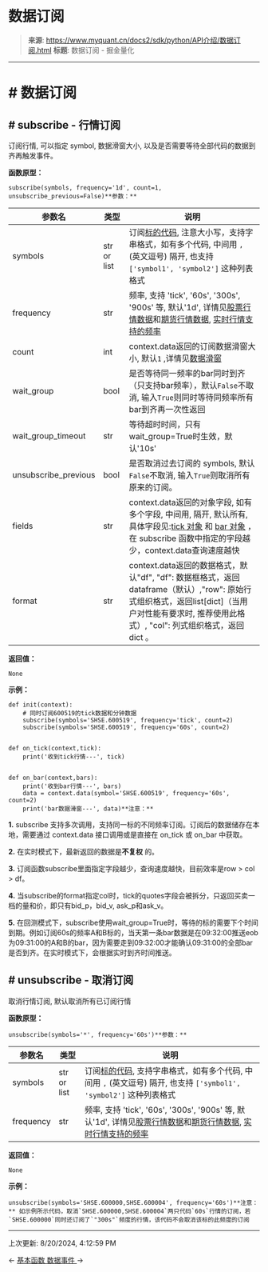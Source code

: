 # 数据订阅

> **来源**: https://www.myquant.cn/docs2/sdk/python/API介绍/数据订阅.html
> **标题**: 数据订阅 - 掘金量化

---

# # 数据订阅

## # subscribe - 行情订阅

订阅行情, 可以指定 symbol, 数据滑窗大小, 以及是否需要等待全部代码的数据到齐再触发事件。

**函数原型：**
    
    
    subscribe(symbols, frequency='1d', count=1, unsubscribe_previous=False)**参数：**

参数名 | 类型 | 说明  
---|---|---  
symbols | str or list | 订阅[标的代码](/docs2/sdk/python/变量约定.html#symbol-代码标识), 注意大小写，支持字串格式，如有多个代码, 中间用 `,` (英文逗号) 隔开, 也支持 `['symbol1', 'symbol2']` 这种列表格式  
frequency | str | 频率, 支持 'tick', '60s', '300s', '900s' 等, 默认'1d', 详情见[股票行情数据](/docs2/docs/index.html#行情数据)和[期货行情数据](/docs2/docs/期货.html#行情数据), [实时行情支持的频率](/docs2/faq/数据问题.html#订阅实时数据支持哪些频率)  
count | int | context.data返回的订阅数据滑窗大小, 默认`1` ,详情见[数据滑窗](/docs2/sdk/python/API介绍/行情数据查询函数（免费）.html#context-data-查询订阅数据)  
wait_group | bool | 是否等待同一频率的bar同时到齐（只支持bar频率），默认`False`不取消, 输入`True`则同时等待同频率所有bar到齐再一次性返回  
wait_group_timeout | str | 等待超时时间，只有wait_group=True时生效，默认'10s'  
unsubscribe_previous | bool | 是否取消过去订阅的 symbols, 默认`False`不取消, 输入`True`则取消所有原来的订阅。  
fields | str | context.data返回的对象字段, 如有多个字段, 中间用, 隔开, 默认所有, 具体字段见:[tick 对象](/docs2/sdk/python/数据结构.html#tick-tick-对象) 和 [bar 对象](/docs2/sdk/python/数据结构.html#bar-bar-对象) ，在 subscribe 函数中指定的字段越少，context.data查询速度越快  
format | str | context.data返回的数据格式，默认"df", "df": 数据框格式，返回dataframe（默认）,"row": 原始行式组织格式，返回list[dict]（当用户对性能有要求时, 推荐使用此格式）, "col": 列式组织格式，返回dict 。  
  
**返回值：**

`None`

**示例：**
    
    
    def init(context):
        # 同时订阅600519的tick数据和分钟数据
        subscribe(symbols='SHSE.600519', frequency='tick', count=2)
        subscribe(symbols='SHSE.600519', frequency='60s', count=2)
    
    
    def on_tick(context,tick):
        print('收到tick行情---', tick)
    
    
    def on_bar(context,bars):
        print('收到bar行情---', bars)
        data = context.data(symbol='SHSE.600519', frequency='60s', count=2)
        print('bar数据滑窗---', data)**注意：**

**1.** subscribe 支持多次调用，支持同一标的不同频率订阅。订阅后的数据储存在本地，需要通过 context.data 接口调用或是直接在 on_tick 或 on_bar 中获取。

**2.** 在实时模式下，最新返回的数据是**不复权** 的。

**3.** 订阅函数subscribe里面指定字段越少，查询速度越快，目前效率是row > col > df。

**4.** 当subscribe的format指定col时，tick的quotes字段会被拆分，只返回买卖一档的量和价，即只有bid_p，bid_v, ask_p和ask_v。

**5.** 在回测模式下，subscribe使用wait_group=True时，等待的标的需要下个时间到期。例如订阅60s的频率A和B标的，当天第一条bar数据是在09:32:00推送eob为09:31:00的A和B的bar，因为需要走到09:32:00才能确认09:31:00的全部bar是否到齐。在实时模式下，会根据实时到齐时间推送。

## # unsubscribe - 取消订阅

取消行情订阅, 默认取消所有已订阅行情

**函数原型：**
    
    
    unsubscribe(symbols='*', frequency='60s')**参数：**

参数名 | 类型 | 说明  
---|---|---  
symbols | str or list | 订阅[标的代码](/docs2/sdk/python/变量约定.html#symbol-代码标识), 支持字串格式，如有多个代码, 中间用 `,` (英文逗号) 隔开, 也支持 `['symbol1', 'symbol2']` 这种列表格式  
frequency | str | 频率, 支持 'tick', '60s', '300s', '900s' 等, 默认'1d', 详情见[股票行情数据](/docs2/docs/index.html#行情数据)和[期货行情数据](/docs2/docs/期货.html#行情数据), [实时行情支持的频率](/docs2/faq/数据问题.html#订阅实时数据支持哪些频率)  
  
**返回值：**

`None`

**示例：**
    
    
    unsubscribe(symbols='SHSE.600000,SHSE.600004', frequency='60s')**注意：** 如示例所示代码，取消`SHSE.600000,SHSE.600004`两只代码`60s`行情的订阅，若`SHSE.600000`同时还订阅了`"300s"`频度的行情，该代码不会取消该标的此频度的订阅

* * *

上次更新: 8/20/2024, 4:12:59 PM

← [ 基本函数 ](/docs2/sdk/python/API介绍/基本函数.html) [ 数据事件 ](/docs2/sdk/python/API介绍/数据事件.html) → 

